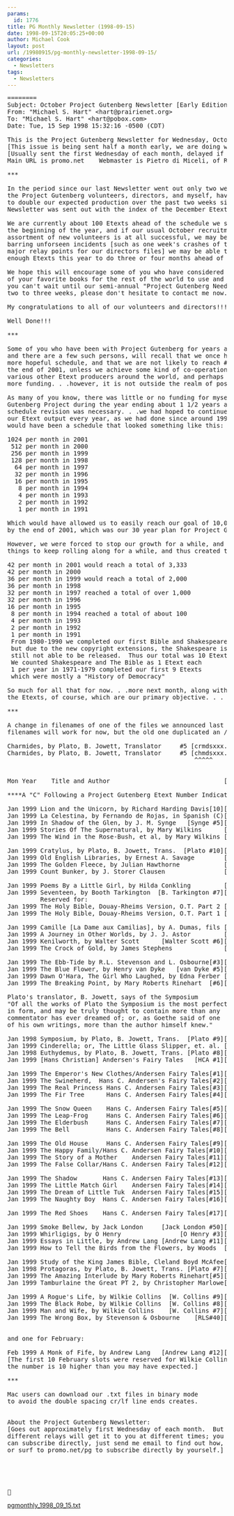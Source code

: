 ```yaml
---
params:
  id: 1776
title: PG Monthly Newsletter (1998-09-15)
date: 1998-09-15T20:05:25+00:00
author: Michael Cook
layout: post
url: /19980915/pg-monthly-newsletter-1998-09-15/
categories:
  - Newsletters
tags:
  - Newsletters
---
```

<pre>========
Subject: October Project Gutenberg Newsletter [Early Edition]
From: "Michael S. Hart" &lt;hart@prairienet.org&gt;
To: "Michael S. Hart" &lt;hart@pobox.com&gt;
Date: Tue, 15 Sep 1998 15:32:16 -0500 (CDT)

This is the Project Gutenberg Newsletter for Wednesday, October 7, 1998
[This issue is being sent half a month early, we are doing wonderfully]
[Usually sent the first Wednesday of each month, delayed if by relay.]
Main URL is promo.net    Webmaster is Pietro di Miceli, of Rome, Italy

***

In the period since our last Newsletter went out only two weeks ago--
the Project Gutenberg volunteers, directors, and myself, have managed
to double our expected production over the past two weeks since a new
Newsletter was sent out with the index of the December Etexts. . . .

We are currently about 100 Etexts ahead of the schedule we started at
the beginning of the year, and if our usual October recruitment of an
assortment of new volunteers is at all successful, we may be capable,
barring unforseen incidents [such as one week's crashes of two of our
major relay points for our directors files] we may be able to get out
enough Etexts this year to do three or four months ahead of schedule.

We hope this will encourage some of you who have considered doing one
of your favorite books for the rest of the world to use and enjoy; if
you can't wait until our semi-annual "Project Gutenberg Needs You" in
two to three weeks, please don't hesitate to contact me now. . . .

My congratulations to all of our volunteers and directors!!!

Well Done!!!

***

Some of you who have been with Project Gutenberg for years and years,
and there are a few such persons, will recall that we once had a much
more hopeful schedule, and that we are not likely to reach #10,000 by
the end of 2001, unless we achieve some kind of co-operation with the
various other Etext producers around the world, and perhaps get a bit
more funding. . .however, it is not outside the realm of possibility.

As many of you know, there was little or no funding for myself or the
Gutenberg Project during the year ending about 1 1/2 years ago, and a
schedule revision was necessary. . .we had hoped to continue doubling
our Etext output every year, as we had done since around 1991:  which
would have been a schedule that looked something like this:

1024 per month in 2001
 512 per month in 2000
 256 per month in 1999
 128 per month in 1998
  64 per month in 1997
  32 per month in 1996
  16 per month in 1995
   8 per month in 1994
   4 per month in 1993
   2 per month in 1992
   1 per month in 1991

Which would have allowed us to easily reach our goal of 10,000 Etext
by the end of 2001, which was our 30 year plan for Project Gutenberg

However, we were forced to stop our growth for a while, and just get
things to keep rolling along for a while, and thus created this:

42 per month in 2001 would reach a total of 3,333
42 per month in 2000
36 per month in 1999 would reach a total of 2,000
36 per month in 1998
32 per month in 1997 reached a total of over 1,000
32 per month in 1996
16 per month in 1995
 8 per month in 1994 reached a total of about 100
 4 per month in 1993
 2 per month in 1992
 1 per month in 1991
 From 1980-1990 we completed our first Bible and Shakespeare,
 but due to the new copyright extensions, the Shakespeare is
 still not able to be released.  Thus our total was 10 Etexts
 We counted Shakespeare and The Bible as 1 Etext each
 1 per year in 1971-1979 completed our first 9 Etexts
 which were mostly a "History of Democracy"

So much for all that for now. . .more next month, along with
the Etexts, of course, which are our primary objective. . . .

***

A change in filenames of one of the files we announced last month, both
filenames will work for now, but the old one duplicated an /etext97....

Charmides, by Plato, B. Jowett, Translator     #5 [crmdsxxx.xxx]1580old
Charmides, by Plato, B. Jowett, Translator     #5 [chmdsxxx.xxx]1580new
                                                   ^^^^^


Mon Year    Title and Author                               [filename.ext]####

****A "C" Following a Project Gutenberg Etext Number Indicates Copyright****

Jan 1999 Lion and the Unicorn, by Richard Harding Davis[10][liunixxx.xxx]1620
Jan 1999 La Celestina, by Fernando de Rojas, in Spanish (C)[clstnxxx.xxx]1619C
Jan 1999 In Shadow of the Glen, by J. M. Synge   [Synge #5][sglenxxx.xxx]1618
Jan 1999 Stories Of The Supernatural, by Mary Wilkins      [sotsnxxx.xxx]1617
Jan 1999 The Wind in the Rose-Bush, et al, by Mary Wilkins [sotsnxxx.xxx]1617

Jan 1999 Cratylus, by Plato, B. Jowett, Trans.  [Plato #10][crtlsxxx.xxx]1616
Jan 1999 Old English Libraries, by Ernest A. Savage        [nglbsxxx.xxx]1615
Jan 1999 The Golden Fleece, by Julian Hawthorne            [gldflxxx.xxx]1614
Jan 1999 Count Bunker, by J. Storer Clausen                [cbnkrxxx.xxx]1613

Jan 1999 Poems By a Little Girl, by Hilda Conkling         [pbalgxxx.xxx]1612
Jan 1999 Seventeen, by Booth Tarkington  [B. Tarkington #7][svntnxxx.xxx]1611
         Reserved for:
Jan 1999 The Holy Bible, Douay-Rheims Version, O.T. Part 2 [2drvbxxx.xxx]1610*
Jan 1999 The Holy Bible, Douay-Rheims Version, O.T. Part 1 [1drvbxxx.xxx]1609*

Jan 1999 Camille [La Dame aux Camilias], by A. Dumas, fils [cmllexxx.xxx]1608
Jan 1999 A Journey in Other Worlds, by J. J. Astor         [ajiowxxx.xxx]1607
Jan 1999 Kenilworth, by Walter Scott      [Walter Scott #6][knlwtxxx.xxx]1606
Jan 1999 The Crock of Gold, by James Stephens              [crkgdxxx.xxx]1605

Jan 1999 The Ebb-Tide by R.L. Stevenson and L. Osbourne[#3][ebtidxxx.xxx]1604
Jan 1999 The Blue Flower, by Henry van Dyke   [van Dyke #5][blflrxxx.xxx]1603
Jan 1999 Dawn O'Hara, The Girl Who Laughed, by Edna Ferber [dwnhrxxx.xxx]1602
Jan 1999 The Breaking Point, by Mary Roberts Rinehart  [#6][brkptxxx.xxx]1601

Plato's translator, B. Jowett, says of the Symposium
"Of all the works of Plato the Symposium is the most perfect
in form, and may be truly thought to contain more than any
commentator has ever dreamed of; or, as Goethe said of one
of his own writings, more than the author himself knew."

Jan 1998 Symposium, by Plato, B. Jowett, Trans.  [Plato #9][sympoxxx.xxx]1600
Jan 1999 Cinderella; or, The Little Glass Slipper, et. al. [cndrlxxx.xxx]1599
Jan 1998 Euthydemus, by Plato, B. Jowett, Trans. [Plato #8][uthydxxx.xxx]1598
Jan 1999 [Hans Christian] Andersen's Fairy Tales   [HCA #1][hcaftxxx.xxx]1597

Jan 1999 The Emperor's New Clothes/Andersen Fairy Tales[#1][hcaftxxx.xxx]1597
Jan 1999 The Swineherd,  Hans C. Andersen's Fairy Tales[#2][hcaftxxx.xxx]1597
Jan 1999 The Real Princess Hans C. Andersen Fairy Tales[#3][hcaftxxx.xxx]1597
Jan 1999 The Fir Tree      Hans C. Andersen Fairy Tales[#4][hcaftxxx.xxx]1597

Jan 1999 The Snow Queen    Hans C. Andersen Fairy Tales[#5][hcaftxxx.xxx]1597
Jan 1999 The Leap-Frog     Hans C. Andersen Fairy Tales[#6][hcaftxxx.xxx]1597
Jan 1999 The Elderbush     Hans C. Andersen Fairy Tales[#7][hcaftxxx.xxx]1597
Jan 1999 The Bell          Hans C. Andersen Fairy Tales[#8][hcaftxxx.xxx]1597

Jan 1999 The Old House     Hans C. Andersen Fairy Tales[#9][hcaftxxx.xxx]1597
Jan 1999 The Happy Family/Hans C. Andersen Fairy Tales[#10][hcaftxxx.xxx]1597
Jan 1999 The Story of a Mother    Andersen Fairy Tales[#11][hcaftxxx.xxx]1597
Jan 1999 The False Collar/Hans C. Andersen Fairy Tales[#12][hcaftxxx.xxx]1597

Jan 1999 The Shadow       Hans C. Andersen Fairy Tales[#13][hcaftxxx.xxx]1597
Jan 1999 The Little Match Girl    Andersen Fairy Tales[#14][hcaftxxx.xxx]1597
Jan 1999 The Dream of Little Tuk  Andersen Fairy Tales[#15][hcaftxxx.xxx]1597
Jan 1999 The Naughty Boy  Hans C. Andersen Fairy Tales[#16][hcaftxxx.xxx]1597

Jan 1999 The Red Shoes    Hans C. Andersen Fairy Tales[#17][hcaftxxx.xxx]1597

Jan 1999 Smoke Bellew, by Jack London     [Jack London #50][smkblxxx.xxx]1596
Jan 1999 Whirligigs, by O Henry                [O Henry #3][whrlgxxx.xxx]1595
Jan 1999 Essays in Little, by Andrew Lang [Andrew Lang #11][eslttxxx.xxx]1594
Jan 1999 How to Tell the Birds from the Flowers, by Woods  [httbfxxx.zip]1593

Jan 1999 Study of the King James Bible, Cleland Boyd McAfee[sokjvxxx.xxx]1592
Jan 1998 Protagoras, by Plato, B. Jowett, Trans. [Plato #7][prtgsxxx.xxx]1591
Jan 1999 The Amazing Interlude by Mary Roberts Rinehart[#5][mzgntxxx.xxx]1590
Jan 1999 Tamburlaine the Great PT 2, by Christopher Marlowe[tmbn2xxx.xxx]1589

Jan 1999 A Rogue's Life, by Wilkie Collins  [W. Collins #9][rgslfxxx.xxx]1588
Jan 1999 The Black Robe, by Wilkie Collins  [W. Collins #8][blkrbxxx.xxx]1587
Jan 1999 Man and Wife, by Wilkie Collins    [W. Collins #7][mandwxxx.xxx]1586
Jan 1999 The Wrong Box, by Stevenson & Osbourne    [RLS#40][wrngbxxx.xxx]1585


and one for February:

Feb 1999 A Monk of Fife, by Andrew Lang   [Andrew Lang #12][mnkffxxx.xxx]1631
[The first 10 February slots were reserved for Wilkie Collins, so that is why
the number is 10 higher than you may have expected.]

***

Mac users can download our .txt files in binary mode
to avoid the double spacing cr/lf line ends creates.


About the Project Gutenberg Newsletter:
[Goes out approximately first Wednesday of each month.  But
different relays will get it to you at different times; you
can subscribe directly, just send me email to find out how,
or surf to promo.net/pg to subscribe directly by yourself.]





</pre>

<a href="/nl_archives/1989-2000/pgmonthly_1998_09_15.txt" target="_blank" rel="nofollow">pgmonthly_1998_09_15.txt</a>
